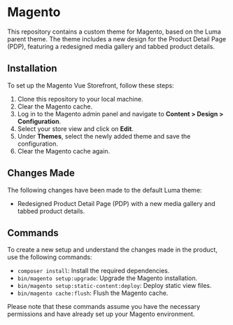 # Magento

This repository contains a custom theme for Magento, based on the Luma parent theme. The theme includes a new design for the Product Detail Page (PDP), featuring a redesigned media gallery and tabbed product details.

## Installation

To set up the Magento Vue Storefront, follow these steps:

1. Clone this repository to your local machine.
2. Clear the Magento cache.
3. Log in to the Magento admin panel and navigate to **Content > Design > Configuration**.
4. Select your store view and click on **Edit**.
5. Under **Themes**, select the newly added theme and save the configuration.
6. Clear the Magento cache again.

## Changes Made

The following changes have been made to the default Luma theme:

- Redesigned Product Detail Page (PDP) with a new media gallery and tabbed product details.

## Commands

To create a new setup and understand the changes made in the product, use the following commands:

- `composer install`: Install the required dependencies.
- `bin/magento setup:upgrade`: Upgrade the Magento installation.
- `bin/magento setup:static-content:deploy`: Deploy static view files.
- `bin/magento cache:flush`: Flush the Magento cache.

Please note that these commands assume you have the necessary permissions and have already set up your Magento environment.